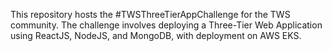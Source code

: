 This repository hosts the #TWSThreeTierAppChallenge for the TWS community. The challenge involves deploying a Three-Tier Web Application using ReactJS, NodeJS, and MongoDB, with deployment on AWS EKS. 
